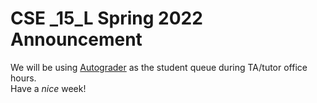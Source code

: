 # CSE _15_L Spring 2022 Announcement
We will be using [Autograder](https://autograder.ucsd.edu) as the student queue during TA/tutor office hours.  
Have a _nice_ week!
